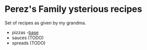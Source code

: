 # Perez's Family ysterious recipes

Set of recipes as given by my grandma.

- pizzas 
  -[base](./pizzas/base.md)
- sauces (TODO)
- spreads (TODO)